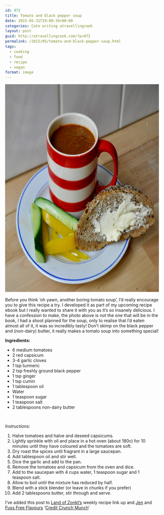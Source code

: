 ```yaml
---
id: 972
title: Tomato and black pepper soup
date: 2015-05-31T19:09:39+00:00
categories: Cate writing atravellingcook
layout: post
guid: http://atravellingcook.com/?p=972
permalink: /2015/05/tomato-and-black-pepper-soup.html
tags:
  - cooking
  - food
  - recipe
  - vegan
format: image
---
```

[<img class="aligncenter size-large wp-image-973" src="/images/atc-migrate/2015/05/DSC0474-1024x890.jpg" alt="_DSC0474" width="780" height="678" />](/images/atc-migrate/2015/05/DSC0474.jpg)

Before you think &#8216;oh yawn, another boring tomato soup&#8217;, I&#8217;d really encourage you to give this recipe a try. I developed it as part of my upcoming recipe ebook but I really wanted to share it with you as it&#8217;s so insanely delicious. I have a confession to make, the photo above is not the one that will be in the book, I had a shoot planned for the soup, only to realise that I&#8217;d eaten almost all of it, it was so incredibly tasty! Don&#8217;t skimp on the black pepper and (non-dairy) butter, it really makes a tomato soup into something special!



**Ingredients:**

  * 6 medium tomatoes
  * 2 red capsicum
  * 3-4 garlic cloves
  * 1 tsp turmeric
  * 2 tsp freshly ground black pepper
  * 1 tsp ginger
  * 1 tsp cumin
  * 1 tablespoon oil
  * Water
  * 1 teaspoon sugar
  * 1 teaspoon salt
  * 2 tablespoons non-dairy butter

&nbsp;

_Instructions:_

  1. Halve tomatoes and halve and deseed capsicums.
  2. Lightly sprinkle with oil and place in a hot oven (about 180c) for 10 minutes until they have coloured and the tomatoes are soft.
  3. Dry roast the spices until fragrant in a large saucepan.
  4. Add tablespoon oil and stir well.
  5. Dice the garlic and add to the pan.
  6. Remove the tomatoes and capsicum from the oven and dice.
  7. Add to the saucepan with 4 cups water, 1 teaspoon sugar and 1 teaspoon salt.
  8. Allow to boil until the mixture has reduced by half.
  9. Blend with a stick blender (or leave in chunks if you prefer)
 10. Add 2 tablespoons butter, stir through and serve.

I&#8217;ve added this post to [Land of Zonkt&#8217;s](http://www.landofzonkt.com.au/2015/05/your-weekly-feed-5-link-up/) weekly recipe link up and [Jen](http://fussfreeflavours.com/) and [Fuss Free Flavours](http://fussfreeflavours.com/credit-crunch-munch/) &#8216;[Credit Crunch Munch](http://jensfood.co.uk/2015/06/credit-crunch-munch-june.html/)&#8216;